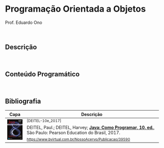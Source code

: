 # Programação Orientada a Objetos

Prof. Eduardo Ono

<br>

## Descrição

<br>

## Conteúdo Programático

<br>

## Bibliografia

| Capa | Descrição |
| :-: | --- |
| <img src="./referencias/capas/deitel-10e_2017.jpg" alt="" width="100px"> | <sup>[DEITEL-10e_2017]</sup> <br> DEITEL, Paul.; DEITEL, Harvey; [__Java: Como Programar, 10. ed.__](https://archive.org/details/paul-deitel-harvey-deitel-java-como-programar-pearson-2016), São Paulo: Pearson Education do Brasil, 2017. <br> <sub>https://www.bvirtual.com.br/NossoAcervo/Publicacao/39590</sub>

<br>
